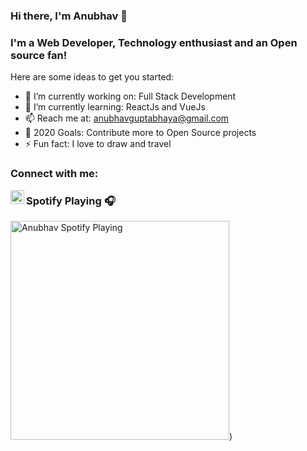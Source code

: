 ### Hi there, I'm Anubhav 👋

### I'm a Web Developer, Technology enthusiast and an Open source fan!

Here are some ideas to get you started:

- 🔭 I’m currently working on: Full Stack Development
- 🌱 I’m currently learning: ReactJs and VueJs
- 📫 Reach me at: anubhavguptabhaya@gmail.com
- 🥅 2020 Goals: Contribute more to Open Source projects
- ⚡ Fun fact: I love to draw and travel


### Connect with me:

[<img align="left" alt="codeSTACKr | LinkedIn" width="22px" src="https://cdn.jsdelivr.net/npm/simple-icons@v3/icons/linkedin.svg" />][linkedin]



### Spotify Playing 🎧

[<img alt="Anubhav Spotify Playing" width="350" />](https://open.spotify.com/user/swyqyimdc12jajde4vpwd2x1b))







[linkedin]: https://www.linkedin.com/in/anubhav-guptabhaya-526559152/
















